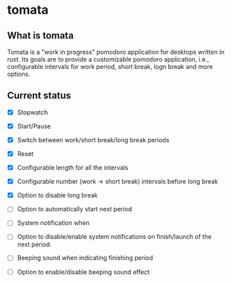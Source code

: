# tomata

## What is tomata

Tomata is a "work in progress" pomodoro application for desktops written
in *rust*. Its goals
are to provide a customizable pomodoro application, i.e., configurable
intervals for work period, short break, logn break and more options.

## Current status

- [x] Stopwatch
- [x] Start/Pause
- [x] Switch between work/short break/long break periods
- [x] Reset
- [x] Configurable length for all the intervals
- [x] Configurable number (work -> short break) intervals before long break
- [x] Option to disable long break
- [ ] Option to automatically start next period
- [ ] System notification when
- [ ] Option to disable/enable system notifications on finish/launch
     of the next period.
- [ ] Beeping sound when indicating finishing period
- [ ] Option to enable/disable beeping sound effect

